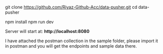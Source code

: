 git clone https://github.com/Riyaz-Github-Acc/data-pusher.git
cd data-pusher

npm install
npm run dev

Server will start at: **http://localhost:8080**

I have attached the postman collection in the sample folder, please import it in postman and you will get the endpoints and sample data there.
